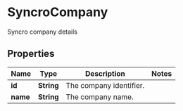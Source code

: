 

# SyncroCompany

Syncro company details

## Properties

| Name | Type | Description | Notes |
|------------ | ------------- | ------------- | -------------|
|**id** | **String** | The company identifier. |  |
|**name** | **String** | The company name. |  |



